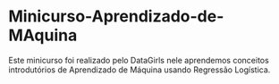 # Minicurso-Aprendizado-de-MAquina

Este minicurso foi realizado pelo DataGirls nele aprendemos conceitos introdutórios de Aprendizado de Máquina usando Regressão Logística.
